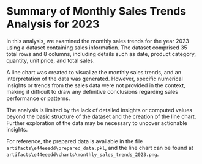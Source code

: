 # Summary of Monthly Sales Trends Analysis for 2023

In this analysis, we examined the monthly sales trends for the year 2023 using a dataset containing sales information. The dataset comprised 35 total rows and 8 columns, including details such as date, product category, quantity, unit price, and total sales.

A line chart was created to visualize the monthly sales trends, and an interpretation of the data was generated. However, specific numerical insights or trends from the sales data were not provided in the context, making it difficult to draw any definitive conclusions regarding sales performance or patterns.

The analysis is limited by the lack of detailed insights or computed values beyond the basic structure of the dataset and the creation of the line chart. Further exploration of the data may be necessary to uncover actionable insights. 

For reference, the prepared data is available in the file `artifacts\e44eeedd\prepared_data.pkl`, and the line chart can be found at `artifacts\e44eeedd\charts\monthly_sales_trends_2023.png`.